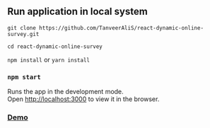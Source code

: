 ## Run application in local system

  `git clone https://github.com/TanveerAliS/react-dynamic-online-survey.git`
  
  `cd react-dynamic-online-survey`
  
  `npm install` or `yarn install`
 
 ### `npm start`

Runs the app in the development mode.<br>
Open [http://localhost:3000](http://localhost:3000) to view it in the browser.

### [Demo](https://3qw2560l8m.codesandbox.io/) 
  
